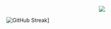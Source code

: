 <p align='center'>
    <img            src="https://capsule-render.vercel.app/api?type=waving&color=auto&height=300&section=header&text=capsule%20render&fontSize=90&animation=fadeIn&fontAlignY=38&desc=Decorate%20GitHub%20Profile%20or%20any%20Repo%20like%20me!&descAlignY=51&descAlign=62"/>
</p>

![GitHub Streak](https://streak-stats.demolab.com?user=owo404&theme=dark&hide_current_streak=true&hide_longest_streak=true)]
